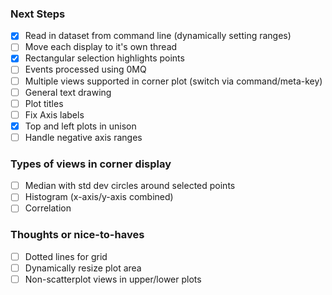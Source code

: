 ### Next Steps
- [x] Read in dataset from command line (dynamically setting ranges)
- [ ] Move each display to it's own thread
- [x] Rectangular selection highlights points
- [ ] Events processed using 0MQ
- [ ] Multiple views supported in corner plot (switch via command/meta-key)
- [ ] General text drawing
- [ ] Plot titles
- [ ] Fix Axis labels
- [x] Top and left plots in unison
- [ ] Handle negative axis ranges

### Types of views in corner display
- [ ] Median with std dev circles around selected points
- [ ] Histogram (x-axis/y-axis combined)
- [ ] Correlation

### Thoughts or nice-to-haves
- [ ] Dotted lines for grid
- [ ] Dynamically resize plot area
- [ ] Non-scatterplot views in upper/lower plots
